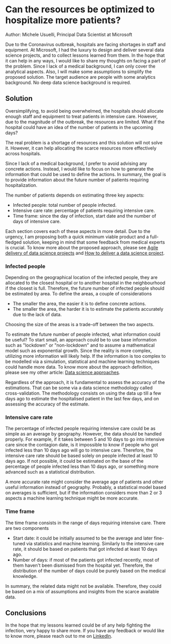 
# Can the resources be optimized to hospitalize more patients?

Author: Michele Usuelli, Principal Data Scientist at Microsoft

Due to the Coronavirus outbreak, hospitals are facing shortages in staff and equipment. At Microsoft, I had the luxury to design and deliver several data science projects, and to collect lessons learned from them. In the hope that it can help in any ways, I would like to share my thoughts on facing a part of the problem. Since I lack of a medical background, I can only cover the analytical aspects. Also, I will make some assumptions to simplify the proposed solution. The target audience are people with some analytics background. No deep data science background is required.


## Solution

Oversimplifying, to avoid being overwhelmed, the hospitals should allocate enough staff and equipment to treat patients in intensive care. However, due to the magnitude of the outbreak, the resources are limited. What if the hospital could have an idea of the number of patients in the upcoming days?

The real problem is a shortage of resources and this solution will not solve it. However, it can help allocating the scarce resources more effectively across hospitals.

Since I lack of a medical background, I prefer to avoid advising any concrete actions. Instead, I would like to focus on how to generate the information that could be used to define the actions. In summary, the goal is to provide information about the future number of patients requiring hospitalization.

The number of patients depends on estimating three key aspects:

- Infected people: total number of people infected.
- Intensive care rate: percentage of patients requiring intensive care.
- Time frame: since the day of infection, start date and the number of days of intensive care.

Each section covers each of these aspects in more detail. Due to the urgency, I am proposing both a quick minimum viable product and a full-fledged solution, keeping in mind that some feedback from medical experts is crucial. To know more about the proposed approach, please see [Agile delivery of data science projects](../dsscrum/dsscrum.md) and [How to deliver a data science project](https://blogs.msdn.microsoft.com/data_insights_global_practice/2018/09/04/1055/).


### Infected people

Depending on the geographical location of the infected people, they are allocated to the closest hospital or to another hospital in the neighbourhood if the closest is full. Therefore, the future number of infected people should be estimated by area. To define the areas, a couple of considerations

- The smaller the area, the easier it is to define concrete actions.
- The smaller the area, the harder it is to estimate the patients accurately due to the lack of data. 

Choosing the size of the areas is a trade-off between the two aspects.

To estimate the future number of people infected, what information could be useful? To start small, an approach could be to use base information such as "lockdown" or "non-lockdown" and to assume a mathematical model such as exponential growth. Since the reality is more complex, utilizing more information will likely help. If the information is too complex to be modelled via a simulation, statistical and machine learning techniques could handle more data. To know more about the approach definition, please see my other article: [Data science approaches](../dsapproaches/dsapproaches.md).

Regardless of the approach, it is fundamental to assess the accuracy of the estimations. That can be some via a data science methodology called cross-validation. The methodology consists on using the data up till a few days ago to estimate the hospitalised patient in the last few days, and on assessing the accuracy of the estimate.


### Intensive care rate

The percentage of infected people requiring intensive care could be as simple as an average by geography. However, the data should be handled properly. For example, if it takes between 5 and 10 days to go into intensive care since the contagion date, is it impossible to know if people who got infected less than 10 days ago will go to intensive care. Therefore, the intensive care rate should be based solely on people infected at least 10 days ago. If not possible, it could be estimated on the base of the percentage of people infected less than 10 days ago, or something more advanced such as a statistical distribution.

A more accurate rate might consider the average age of patients  and other useful information instead of geography. Probably, a statistical model based on averages is sufficient, but if the information considers more than 2 or 3 aspects a machine learning technique might be more accurate.


### Time frame

The time frame consists in the range of days requiring intensive care. There are two components

- Start date: it could be initially assumed to be the average and later fine-tuned via statistics and machine learning. Similarly to the intensive care rate, it should be based on patients that got infected at least 10 days ago.
- Number of days: if most of the patients got infected recently, most of them haven't been dismissed from the hospital yet. Therefore, the distribution of the number of days could be purely based on the medical knowledge.

In summary, the related data might not be available. Therefore, they could be based on a mix of assumptions and insights from the scarce available data.


## Conclusions

In the hope that my lessons learned could be of any help fighting the infection, very happy to share more. If you have any feedback or would like to know more, please reach out to me on [LinkedIn](https://uk.linkedin.com/in/michele-usuelli-1b84b460).
